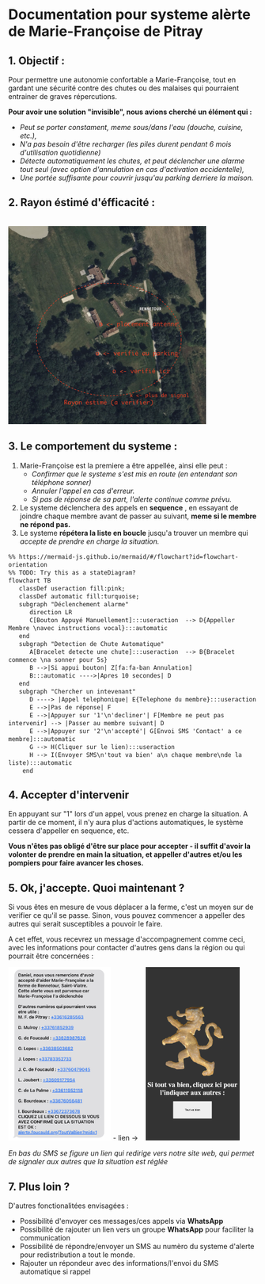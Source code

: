 # Documentation pour systeme alèrte de Marie-Françoise de Pitray

## 1. Objectif :
Pour permettre une autonomie confortable a Marie-Françoise, tout en gardant une sécurité contre des chutes ou des malaises qui pourraient entrainer de graves répercutions.

**Pour avoir une solution "invisible", nous avions cherché un élément qui :**

- *Peut se porter constament, meme sous/dans l'eau (douche, cuisine, etc.),*
- *N'a pas besoin d'être recharger* *(les piles durent pendant 6 mois d'utilisation quotidienne)*
- *Détecte automatiquement les chutes, et peut déclencher une alarme tout seul (avec option d'annulation en cas d'activation accidentelle),*
- *Une portée suffisante pour couvrir jusqu'au parking derriere la maison.*


## 2. Rayon éstimé d'éfficacité :
<br/>
<img src="rayon-la-ferme.png" height="400"/>

## 3. Le comportement du systeme :

1. Marie-Françoise est la premiere a être appellée, ainsi elle peut :
   - *Confirmer que le systeme s'est mis en route (en entendant son téléphone sonner)*
   - *Annuler l'appel en cas d'erreur.*
   - *Si pas de réponse de sa part, l'alerte continue comme prévu.*
2. Le systeme déclenchera des appels en **sequence** , en essayant de joindre chaque membre avant de passer au suivant, **meme si le membre ne répond pas.**
3. Le systeme **répétera la liste en boucle** jusqu'a trouver un membre qui *accepte de prendre en charge la situation.*

```mermaid
%% https://mermaid-js.github.io/mermaid/#/flowchart?id=flowchart-orientation
%% TODO: Try this as a stateDiagram?
flowchart TB
   classDef useraction fill:pink;
   classDef automatic fill:turquoise;
   subgraph "Déclenchement alarme"
      direction LR
      C[Bouton Appuyé Manuellement]:::useraction  --> D{Appeller Membre \navec instructions vocal}:::automatic
   end
   subgraph "Detection de Chute Automatique"
      A[Bracelet detecte une chute]:::useraction  --> B{Bracelet commence \na sonner pour 5s}
      B -->|Si appui bouton| Z[fa:fa-ban Annulation]
      B:::automatic ---->|Apres 10 secondes| D
   end
   subgraph "Chercher un intevenant"
      D ----> |Appel telephonique| E{Telephone du membre}:::useraction
      E -->|Pas de réponse| F
      E -->|Appuyer sur '1'\n'decliner'| F[Membre ne peut pas intervenir] --> |Passer au membre suivant| D
      E -->|Appuyer sur '2'\n'accepté'| G[Envoi SMS 'Contact' a ce membre]:::automatic
      G --> H(Cliquer sur le lien):::useraction
      H --> I(Envoyer SMS\n'tout va bien' a\n chaque membre\nde la liste):::automatic
    end
```

## 4. Accepter d'intervenir

En appuyant sur "1" lors d'un appel, vous prenez en charge la situation. A partir de ce moment, il n'y aura plus d'actions automatiques, le système cessera d'appeller en sequence, etc.

**Vous n'êtes pas obligé d'être sur place pour accepter - il suffit d'avoir la volonter de prendre en main la situation, et appeller d'autres et/ou les pompiers pour faire avancer les choses.**

## 5. Ok, j'accepte. Quoi maintenant ?

Si vous êtes en mesure de vous déplacer a la ferme, c'est un moyen sur de verifier ce qu'il se passe. Sinon, vous pouvez commencer a appeller des autres qui serait susceptibles a pouvoir le faire.

A cet effet, vous recevrez un message d'accompagnement comme ceci, avec les informations pour contacter d'autres gens dans la région ou qui pourrait être concernées :

<img src="alerte-sms.jpeg" height="350"/>
- lien ->   
<img src="site-tout-va-bien.png" height="350"/>

*En bas du SMS se figure un lien qui redirige vers notre site web, qui permet de signaler aux autres que la situation est réglée*



## 7. Plus loin ?

D'autres fonctionalitées envisagées :
- Possibilité d'envoyer ces messages/ces appels via **WhatsApp**
- Possibilité de rajouter un lien vers un groupe **WhatsApp** pour faciliter la communication
- Possibilité de répondre/envoyer un SMS au numèro du systeme d'alerte pour redistribution a tout le monde.
- Rajouter un répondeur avec des informations/l'envoi du SMS automatique si rappel

